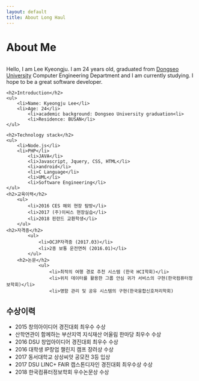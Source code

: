 ```yaml
---
layout: default
title: About Long Haul
---
```


<div class="post">
	<h1 class="pageTitle">About Me</h1>
	<img src="{{ '/assets/img/touring.jpg' | prepend: site.baseurl }}" alt="">
	<p class="intro">Hello, I am Lee Kyeongju. I am 24 years old, graduated from <a href="http://www.dongseo.ac.kr/kr/">Dongseo University</a> Computer Engineering Department and I am currently studying. I hope to be a great software developer.</p>

	<h2>Introduction</h2>
	<ul>
		<li>Name: Kyeongju Lee</li>
  		<li>Age: 24</li>
			<li>academic background: Dongseo University graduation<li>
			<li>Residence: BUSAN</li>
  	</ul>

	<h2>Technology stack</h2>
	<ul>
		<li>Node.js</li>
  		<li>PHP</li>
			<li>JAVA</li>
			<li>Javascript, Jquery, CSS, HTML</li>
			<li>android</li>
			<li>C Language</li>
			<li>UML</li>
			<li>Software Engineering</li>
  	</ul>
	<h2>교육이력</h2>
		<ul>
			<li>2016 CES 해외 현장 탐방</li>
			<li>2017 (주)이씨스 현장실습</li>
			<li>2018 핀란드 교환학생</li>
		</ul>
	<h2>자격증</h2>
			<ul>
				<li>OCJP자격증 (2017.03)</li>
				<li>2종 보통 운전면허 (2016.01)</li>
			</ul>
		<h2>논문</h2>
				<ul>
					<li>최적의 여행 경로 추천 시스템 (한국 HCI학회)</li>
					<li>위치 데이터를 활용한 그룹 안심 귀가 서비스의 구현(한국컴퓨터정보학회)</li>
					<li>명함 관리 및 공유 시스템의 구현(한국융합신호처리학회)
</li>
			  </ul>
			<h2>수상이력</h2>
					<ul>
						<li>2015 창의아이디어 경진대회 최우수 수상</li>
						<li>산학연관이 함께하는 부산지역 지식재산 어울림  한마당 최우수 수상</li>
						<li>2016 DSU 창업아이디어 경진대회 최우수 수상</li>
						<li>2016 대학생 IP창업 챌린지 캠프 장려상 수상</li>
						<li>2017 동서대학교 상상씨앗 공모전 3등 입상</li>
						<li>2017 DSU LINC+ FAIR 캡스톤디자인 경진대회 최우수상 수상  </li>
						<li>2018 한국컴퓨터정보학회 우수논문상 수상</li>
					</ul>
</div>
